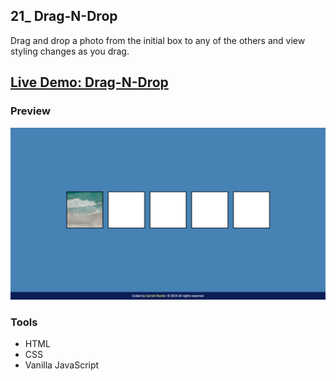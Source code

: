 ## 21_ Drag-N-Drop

Drag and drop a photo from the initial box to any of the others and view styling changes as you drag.

## [Live Demo: Drag-N-Drop](https://21-drag-n-drop-gdbecker.replit.app/)

### Preview

!["HomePage"](./HomePage.png)

### Tools
- HTML
- CSS
- Vanilla JavaScript